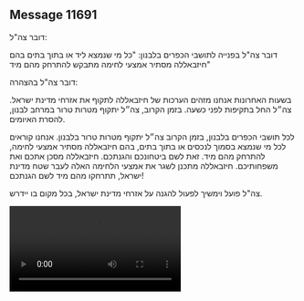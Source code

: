 ## Message 11691

דובר צה"ל: 

דובר צה"ל בפנייה לתושבי הכפרים בלבנון: "כל מי שנמצא ליד או בתוך בתים בהם חיזבאללה מסתיר אמצעי לחימה מתבקש להתרחק מהם מיד"

דובר צה"ל בהצהרה: 

בשעות האחרונות אנחנו מזהים הערכות של חיזבאללה לתקוף את אזרחי מדינת ישראל. צה״ל החל בתקיפות לפני כשעה. בזמן הקרוב, צה״ל יתקוף מטרות טרור במרחב לבנון, להסרת האיומים.

לכל תושבי הכפרים בלבנון, בזמן הקרוב צה״ל יתקוף מטרות טרור בלבנון. אנחנו קוראים לכל מי שנמצא בסמוך לנכסים או בתוך בתים, בהם חיזבאללה מסתיר אמצעי לחימה, להתרחק מהם מיד. זאת לשם ביטחונכם והגנתכם. חיזבאללה מסכן אתכם ואת משפחותיכם. חיזבאללה מתכנן לשגר את אמצעי הלחימה האלה לעבר שטח מדינת ישראל, תתרחקו מהם מיד לשם הגנתכם!

צה"ל פועל וימשיך לפעול להגנה על אזרחי מדינת ישראל, בכל מקום בו יידרש.

![Video](https://data.iron-swords.co.il/2024/September/23/https://data.iron-swords.co.il/2024/September/23/11691/11691_media.mp4)
